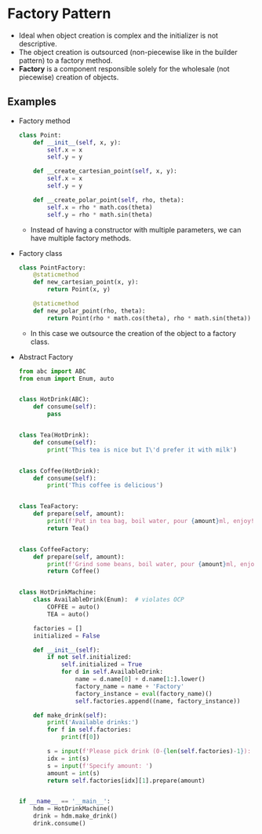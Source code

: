# Factory Pattern

- Ideal when object creation is complex and the initializer is not descriptive.
- The object creation is outsourced (non-piecewise like in the builder pattern) to a factory method.
- **Factory** is a component responsible solely for the wholesale (not piecewise) creation of objects.

## Examples

- Factory method

  ```py
  class Point:
      def __init__(self, x, y):
          self.x = x
          self.y = y

      def __create_cartesian_point(self, x, y):
          self.x = x
          self.y = y

      def __create_polar_point(self, rho, theta):
          self.x = rho * math.cos(theta)
          self.y = rho * math.sin(theta)
  ```

  - Instead of having a constructor with multiple parameters, we can have multiple factory methods.

- Factory class

  ```py
  class PointFactory:
      @staticmethod
      def new_cartesian_point(x, y):
          return Point(x, y)

      @staticmethod
      def new_polar_point(rho, theta):
          return Point(rho * math.cos(theta), rho * math.sin(theta))
  ```

  - In this case we outsource the creation of the object to a factory class.

- Abstract Factory

  ```py
  from abc import ABC
  from enum import Enum, auto


  class HotDrink(ABC):
      def consume(self):
          pass


  class Tea(HotDrink):
      def consume(self):
          print('This tea is nice but I\'d prefer it with milk')


  class Coffee(HotDrink):
      def consume(self):
          print('This coffee is delicious')


  class TeaFactory:
      def prepare(self, amount):
          print(f'Put in tea bag, boil water, pour {amount}ml, enjoy!')
          return Tea()


  class CoffeeFactory:
      def prepare(self, amount):
          print(f'Grind some beans, boil water, pour {amount}ml, enjoy!')
          return Coffee()


  class HotDrinkMachine:
      class AvailableDrink(Enum):  # violates OCP
          COFFEE = auto()
          TEA = auto()

      factories = []
      initialized = False

      def __init__(self):
          if not self.initialized:
              self.initialized = True
              for d in self.AvailableDrink:
                  name = d.name[0] + d.name[1:].lower()
                  factory_name = name + 'Factory'
                  factory_instance = eval(factory_name)()
                  self.factories.append((name, factory_instance))

      def make_drink(self):
          print('Available drinks:')
          for f in self.factories:
              print(f[0])

          s = input(f'Please pick drink (0-{len(self.factories)-1}): ')
          idx = int(s)
          s = input(f'Specify amount: ')
          amount = int(s)
          return self.factories[idx][1].prepare(amount)


  if __name__ == '__main__':
      hdm = HotDrinkMachine()
      drink = hdm.make_drink()
      drink.consume()
  ```
